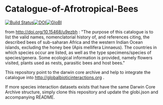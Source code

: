 # Catalogue-of-Afrotropical-Bees
[![Build Status](https://travis-ci.org/globalbioticinteractions/Catalogue-of-Afrotropical-Bees.svg)](https://travis-ci.org/globalbioticinteractions/Catalogue-of-Afrotropical-Bees)[![DOI](https://zenodo.org/badge/55425770.svg)](https://zenodo.org/badge/latestdoi/55425770)[![GloBI](http://api.globalbioticinteractions.org/interaction.svg?accordingTo=globalbioticinteractions/Catalogue-of-Afrotropical-Bees)](http://globalbioticinteractions.org/?accordingTo=globalbioticinteractions/Catalogue-of-Afrotropical-Bees)

from http://doi.org/10.15468/u9ezbh : "The purpose of this catalogue is to list the valid names, nomenclatorial history of, and references citing, the described bees of sub-saharan Africa and the western Indian Ocean islands, excluding the honey bee (Apis mellifera Linnaeus). The countries in which species occur are listed, as well as the type specimens/species of species/genera. Some ecological information is provided, namely flowers visited, plants used as nests, parasitic bees and host bees."

This repository point to the darwin core archive and help to integrate the catalogue into http://globalbioticinteractions.org .

If more species interaction datasets exists that have the same Darwin Core Archive structure, simply clone this repository and update the globi.json and accompanying README.
